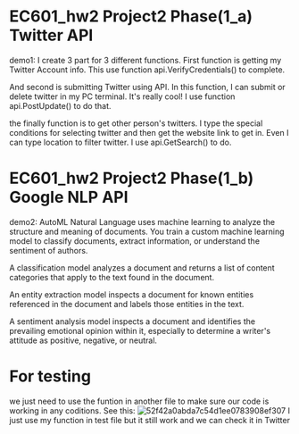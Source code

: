 # EC601_hw2 Project2 Phase(1_a) Twitter API
demo1:
I create 3 part for 3 different functions.
First function is getting my Twitter Account info. This use function api.VerifyCredentials() to complete.

And second is submitting Twitter using API. In this function, I can submit or delete twitter in my PC terminal. 
It's really cool! I use function api.PostUpdate() to do that.

the finally function is to get other person's twitters. I type the special conditions for selecting twitter and 
then get the website link to get in. Even I can type location to filter twitter. I use api.GetSearch() to do.


# EC601_hw2 Project2 Phase(1_b) Google NLP API
demo2:
AutoML Natural Language uses machine learning to analyze the structure and meaning of documents. You train a custom machine learning model to classify documents, extract information, or understand the sentiment of authors.

A classification model analyzes a document and returns a list of content categories that apply to the text found in the document.

An entity extraction model inspects a document for known entities referenced in the document and labels those entities in the text.

A sentiment analysis model inspects a document and identifies the prevailing emotional opinion within it, especially to determine a writer's attitude as positive, negative, or neutral.


# For testing
we just need to use the funtion in another file to make sure our code is working in any coditions.
See this:
![52f42a0abda7c54d1ee0783908ef307](https://user-images.githubusercontent.com/87682737/139463497-3568bcbc-c180-4e90-b0fb-d6cbf94e818a.png)
I just use my function in test file but it still work and we can check it in Twitter
